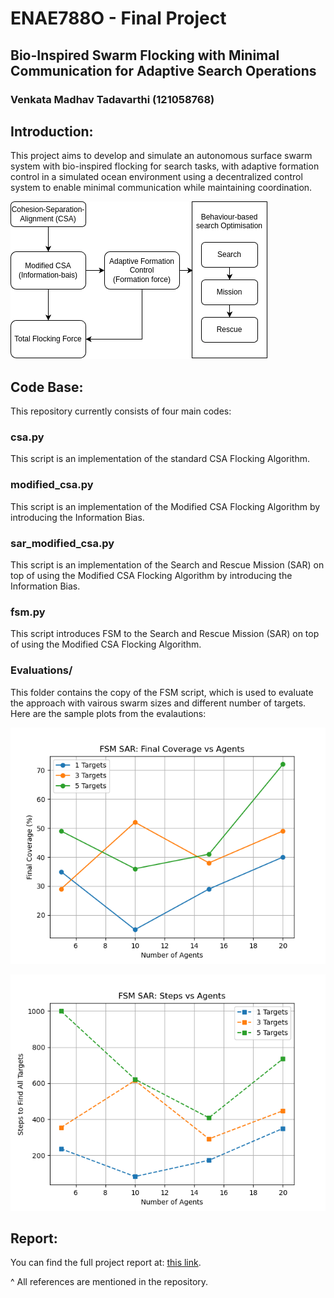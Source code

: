 # ENAE788O - Final Project

## Bio-Inspired Swarm Flocking with Minimal Communication for Adaptive Search Operations

### Venkata Madhav Tadavarthi (121058768)

## Introduction:

This project aims to develop and simulate an autonomous surface swarm system with bio-inspired flocking for search tasks, with adaptive formation control in a simulated ocean environment using a decentralized control system to enable minimal communication while maintaining coordination.

![](./Assets/architecture.png)

## Code Base:

This repository currently consists of four main codes:

### csa.py

This script is an implementation of the standard CSA Flocking Algorithm.

### modified_csa.py

This script is an implementation of the Modified CSA Flocking Algorithm by introducing the Information Bias.

### sar_modified_csa.py

This script is an implementation of the Search and Rescue Mission (SAR) on top of using the Modified CSA Flocking Algorithm by introducing the Information Bias.

### fsm.py

This script introduces FSM to the Search and Rescue Mission (SAR) on top of using the Modified CSA Flocking Algorithm.

### Evaluations/

This folder contains the copy of the FSM script, which is used to evaluate the approach with vairous swarm sizes and different number of targets. Here are the sample plots from the evalautions:

![](./Evaluations/fsm_final_coverage_comparison.png)

![](./Evaluations/fsm_final_steps_comparison.png)

## Report:

You can find the full project report at: [this link](ENAE788O_Final_Project.pdf).

^ All references are mentioned in the repository.